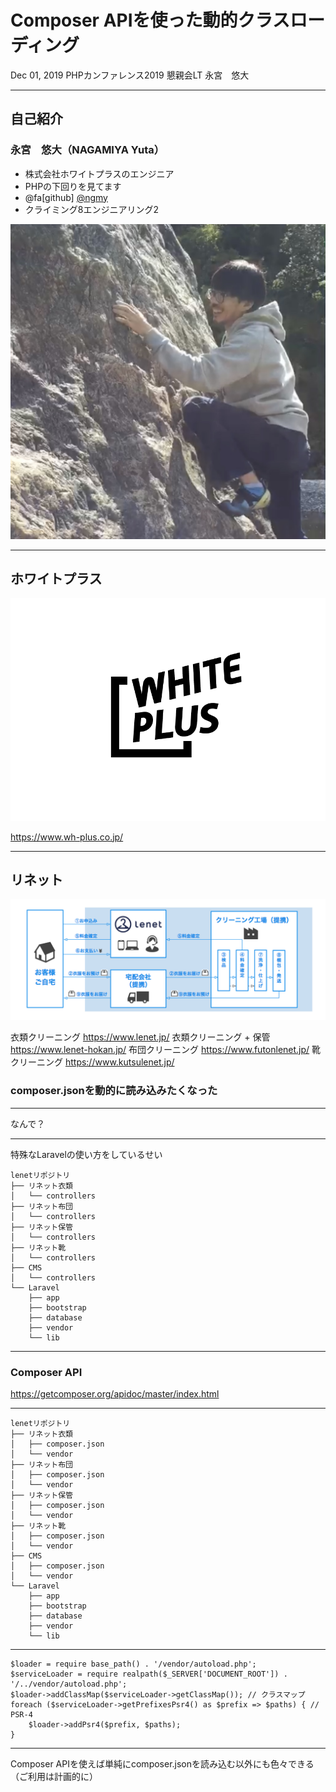 # Composer APIを使った動的クラスローディング

Dec 01, 2019
PHPカンファレンス2019 懇親会LT
永宮　悠大

---

## 自己紹介

### 永宮　悠大（NAGAMIYA Yuta）

- 株式会社ホワイトプラスのエンジニア
- PHPの下回りを見てます
- @fa[github] [@ngmy](https://github.com/ngmy)
- クライミング8エンジニアリング2

![IMAGE](assets/img/profile.jpg)

---

## ホワイトプラス

![IMAGE](assets/img/wplogo.png)

https://www.wh-plus.co.jp/

---

## リネット

![IMAGE](assets/img/lenet-service.png)

衣類クリーニング https://www.lenet.jp/
衣類クリーニング + 保管 https://www.lenet-hokan.jp/
布団クリーニング https://www.futonlenet.jp/
靴クリーニング https://www.kutsulenet.jp/



### composer.jsonを動的に読み込みたくなった

---

なんで？

---

特殊なLaravelの使い方をしているせい

```
lenetリポジトリ
├── リネット衣類
│   └── controllers
├── リネット布団
│   └── controllers
├── リネット保管
│   └── controllers
├── リネット靴
│   └── controllers
├── CMS
│   └── controllers
└── Laravel
    ├── app
    ├── bootstrap
    ├── database
    ├── vendor    
    └── lib
```

---

### Composer API

https://getcomposer.org/apidoc/master/index.html

---

```
lenetリポジトリ
├── リネット衣類
│   ├── composer.json
│   └── vendor
├── リネット布団
│   ├── composer.json
│   └── vendor
├── リネット保管
│   ├── composer.json
│   └── vendor
├── リネット靴
│   ├── composer.json
│   └── vendor
├── CMS
│   ├── composer.json
│   └── vendor
└── Laravel
    ├── app
    ├── bootstrap
    ├── database
    ├── vendor    
    └── lib
```

---

```
$loader = require base_path() . '/vendor/autoload.php';
$serviceLoader = require realpath($_SERVER['DOCUMENT_ROOT']) . '/../vendor/autoload.php';
$loader->addClassMap($serviceLoader->getClassMap()); // クラスマップ
foreach ($serviceLoader->getPrefixesPsr4() as $prefix => $paths) { // PSR-4
    $loader->addPsr4($prefix, $paths);
}
```

---

Composer APIを使えば単純にcomposer.jsonを読み込む以外にも色々できる
（ご利用は計画的に）
